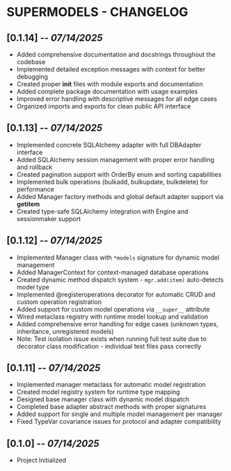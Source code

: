 # SUPERMODELS - CHANGELOG

## [0.1.14] -- *07/14/2025*
* Added comprehensive documentation and docstrings throughout the codebase
* Implemented detailed exception messages with context for better debugging
* Created proper __init__ files with module exports and documentation
* Added complete package documentation with usage examples
* Improved error handling with descriptive messages for all edge cases
* Organized imports and exports for clean public API interface

## [0.1.13] -- *07/14/2025*
* Implemented concrete SQLAlchemy adapter with full DBAdapter interface
* Added SQLAlchemy session management with proper error handling and rollback
* Created pagination support with OrderBy enum and sorting capabilities
* Implemented bulk operations (bulkadd, bulkupdate, bulkdelete) for performance
* Added Manager factory methods and global default adapter support via __getitem__
* Created type-safe SQLAlchemy integration with Engine and sessionmaker support

## [0.1.12] -- *07/14/2025*
* Implemented Manager class with `*models` signature for dynamic model management
* Added ManagerContext for context-managed database operations
* Created dynamic method dispatch system - `mgr.add(item)` auto-detects model type
* Implemented @registeroperations decorator for automatic CRUD and custom operation registration
* Added support for custom model operations via `__super__` attribute
* Wired metaclass registry with runtime model lookup and validation
* Added comprehensive error handling for edge cases (unknown types, inheritance, unregistered models)
* Note: Test isolation issue exists when running full test suite due to decorator class modification - individual test files pass correctly

## [0.1.11] -- *07/14/2025*
* Implemented manager metaclass for automatic model registration
* Created model registry system for runtime type mapping
* Designed base manager class with dynamic model dispatch
* Completed base adapter abstract methods with proper signatures
* Added support for single and multiple model management per manager
* Fixed TypeVar covariance issues for protocol and adapter compatibility

## [0.1.0] -- *07/14/2025*
* Project Initialized
